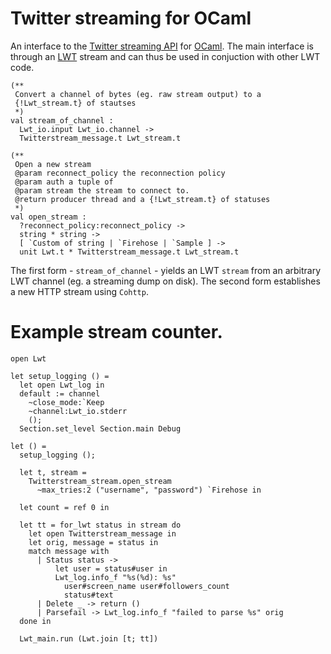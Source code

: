 Twitter streaming for OCaml
===========================

An interface to the
[Twitter streaming API](http://dev.twitter.com/pages/streaming_api)
for [OCaml](http://caml.inria.fr/). The main interface is through an
[LWT](http://ocsigen.org/lwt/) stream and can thus be used in
conjuction with other LWT code.

    (**
     Convert a channel of bytes (eg. raw stream output) to a
     {!Lwt_stream.t} of stautses
     *)
    val stream_of_channel : 
      Lwt_io.input Lwt_io.channel -> 
      Twitterstream_message.t Lwt_stream.t
     
    (**
     Open a new stream
     @param reconnect_policy the reconnection policy
     @param auth a tuple of
     @param stream the stream to connect to.
     @return producer thread and a {!Lwt_stream.t} of statuses
     *)
    val open_stream :
      ?reconnect_policy:reconnect_policy ->
      string * string -> 
      [ `Custom of string | `Firehose | `Sample ] -> 
      unit Lwt.t * Twitterstream_message.t Lwt_stream.t

The first form - `stream_of_channel` - yields an LWT `stream` from an
arbitrary LWT channel (eg. a streaming dump on disk). The second form
establishes a new HTTP stream using `Cohttp`.

# Example stream counter.

    open Lwt

    let setup_logging () =
      let open Lwt_log in
      default := channel
        ~close_mode:`Keep
        ~channel:Lwt_io.stderr
        ();
      Section.set_level Section.main Debug

    let () =
      setup_logging ();
     
      let t, stream =
        Twitterstream_stream.open_stream
          ~max_tries:2 ("username", "password") `Firehose in
     
      let count = ref 0 in
     
      let tt = for_lwt status in stream do
        let open Twitterstream_message in
        let orig, message = status in 
        match message with
          | Status status ->
              let user = status#user in
              Lwt_log.info_f "%s(%d): %s"
                user#screen_name user#followers_count
                status#text
          | Delete _ -> return ()
          | Parsefail -> Lwt_log.info_f "failed to parse %s" orig 
      done in
       
      Lwt_main.run (Lwt.join [t; tt])

